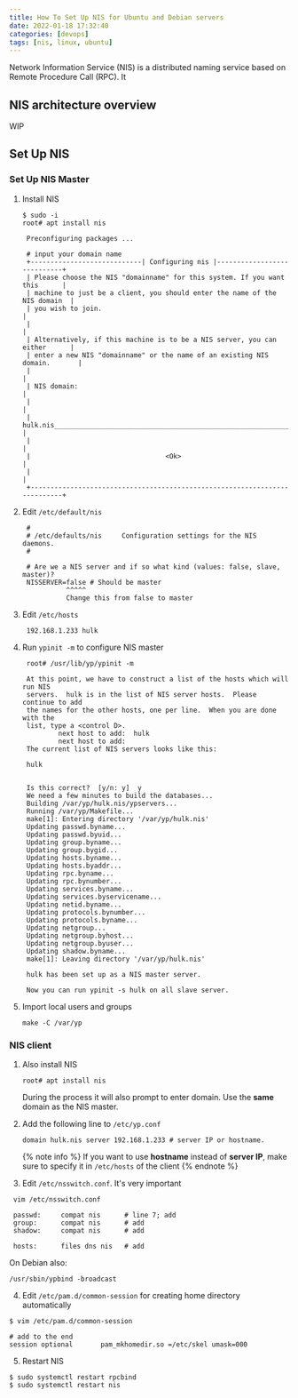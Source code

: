 ```yaml
---
title: How To Set Up NIS for Ubuntu and Debian servers
date: 2022-01-18 17:32:40
categories: [devops]
tags: [nis, linux, ubuntu]
---
```


Network Information Service (NIS) is a distributed naming service based on Remote Procedure Call (RPC). It

<!-- more -->

## NIS architecture overview

WIP

## Set Up NIS

### Set Up NIS Master

1. Install NIS

   ```shell
   $ sudo -i
   root# apt install nis
   ```

   ```shell
    Preconfiguring packages ...

    # input your domain name
    +----------------------------| Configuring nis |----------------------------+
    | Please choose the NIS "domainname" for this system. If you want this      |
    | machine to just be a client, you should enter the name of the NIS domain  |
    | you wish to join.                                                         |
    |                                                                           |
    | Alternatively, if this machine is to be a NIS server, you can either      |
    | enter a new NIS "domainname" or the name of an existing NIS domain.       |
    |                                                                           |
    | NIS domain:                                                               |
    |                                                                           |
    | hulk.nis_________________________________________________________________ |
    |                                                                           |
    |                                  <Ok>                                     |
    |                                                                           |
    +---------------------------------------------------------------------------+
    ```

1. Edit `/etc/default/nis`

   ```shell
    #
    # /etc/defaults/nis     Configuration settings for the NIS daemons.
    #

    # Are we a NIS server and if so what kind (values: false, slave, master)?
    NISSERVER=false # Should be master
              ^^^^^
              Change this from false to master
   ```

2. Edit `/etc/hosts`

   ```shell
    192.168.1.233 hulk
   ```

3. Run `ypinit -m` to configure NIS master

   ```shell
    root# /usr/lib/yp/ypinit -m

    At this point, we have to construct a list of the hosts which will run NIS
    servers.  hulk is in the list of NIS server hosts.  Please continue to add
    the names for the other hosts, one per line.  When you are done with the
    list, type a <control D>.
            next host to add:  hulk
            next host to add:
    The current list of NIS servers looks like this:

    hulk


    Is this correct?  [y/n: y]  y
    We need a few minutes to build the databases...
    Building /var/yp/hulk.nis/ypservers...
    Running /var/yp/Makefile...
    make[1]: Entering directory '/var/yp/hulk.nis'
    Updating passwd.byname...
    Updating passwd.byuid...
    Updating group.byname...
    Updating group.bygid...
    Updating hosts.byname...
    Updating hosts.byaddr...
    Updating rpc.byname...
    Updating rpc.bynumber...
    Updating services.byname...
    Updating services.byservicename...
    Updating netid.byname...
    Updating protocols.bynumber...
    Updating protocols.byname...
    Updating netgroup...
    Updating netgroup.byhost...
    Updating netgroup.byuser...
    Updating shadow.byname...
    make[1]: Leaving directory '/var/yp/hulk.nis'

    hulk has been set up as a NIS master server.

    Now you can run ypinit -s hulk on all slave server.
   ```

4. Import local users and groups

   ```shell
   make -C /var/yp
   ```

### NIS client

1. Also install NIS

    ```shell
    root# apt install nis
    ```

    During the process it will also prompt to enter domain. Use the **same** domain as the NIS master.

2. Add the following line to `/etc/yp.conf`

    ```shell
    domain hulk.nis server 192.168.1.233 # server IP or hostname.
    ```

    {% note info %}
    If you want to use **hostname** instead of **server IP**, make sure to specify it in `/etc/hosts` of the client
    {% endnote %}

3. Edit `/etc/nsswitch.conf`. It's very important

```shell
 vim /etc/nsswitch.conf

 passwd:     compat nis      # line 7; add
 group:      compat nis      # add
 shadow:     compat nis      # add

 hosts:      files dns nis   # add
```

On Debian also:

```shell
/usr/sbin/ypbind -broadcast
```

4. Edit `/etc/pam.d/common-session` for creating home directory automatically

```shell
$ vim /etc/pam.d/common-session

# add to the end
session optional       pam_mkhomedir.so =/etc/skel umask=000
```

5. Restart NIS

```shell
$ sudo systemctl restart rpcbind
$ sudo systemctl restart nis
```
